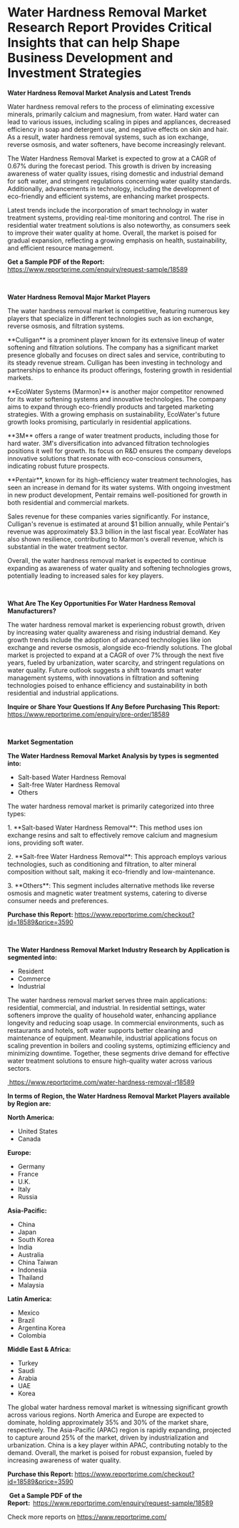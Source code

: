 <p><h1>Water Hardness Removal Market Research Report Provides Critical Insights that can help Shape Business Development and Investment Strategies</h1></p><p><strong>Water Hardness Removal Market Analysis and Latest Trends</strong></p>
<p><p>Water hardness removal refers to the process of eliminating excessive minerals, primarily calcium and magnesium, from water. Hard water can lead to various issues, including scaling in pipes and appliances, decreased efficiency in soap and detergent use, and negative effects on skin and hair. As a result, water hardness removal systems, such as ion exchange, reverse osmosis, and water softeners, have become increasingly relevant.</p><p>The Water Hardness Removal Market is expected to grow at a CAGR of 0.67% during the forecast period. This growth is driven by increasing awareness of water quality issues, rising domestic and industrial demand for soft water, and stringent regulations concerning water quality standards. Additionally, advancements in technology, including the development of eco-friendly and efficient systems, are enhancing market prospects. </p><p>Latest trends include the incorporation of smart technology in water treatment systems, providing real-time monitoring and control. The rise in residential water treatment solutions is also noteworthy, as consumers seek to improve their water quality at home. Overall, the market is poised for gradual expansion, reflecting a growing emphasis on health, sustainability, and efficient resource management.</p></p>
<p><strong>Get a Sample PDF of the Report:&nbsp;</strong> <a href="https://www.reportprime.com/enquiry/request-sample/18589?utm_campaign=3073&utm_medium=2&utm_source=Github&utm_content=ia&utm_term=19032025&utm_id=water-hardness-removal">https://www.reportprime.com/enquiry/request-sample/18589</a></p>
<p>&nbsp;</p>
<p><strong>Water Hardness Removal Major Market Players</strong></p>
<p><p>The water hardness removal market is competitive, featuring numerous key players that specialize in different technologies such as ion exchange, reverse osmosis, and filtration systems. </p><p>**Culligan** is a prominent player known for its extensive lineup of water softening and filtration solutions. The company has a significant market presence globally and focuses on direct sales and service, contributing to its steady revenue stream. Culligan has been investing in technology and partnerships to enhance its product offerings, fostering growth in residential markets.</p><p>**EcoWater Systems (Marmon)** is another major competitor renowned for its water softening systems and innovative technologies. The company aims to expand through eco-friendly products and targeted marketing strategies. With a growing emphasis on sustainability, EcoWater's future growth looks promising, particularly in residential applications.</p><p>**3M** offers a range of water treatment products, including those for hard water. 3M's diversification into advanced filtration technologies positions it well for growth. Its focus on R&D ensures the company develops innovative solutions that resonate with eco-conscious consumers, indicating robust future prospects.</p><p>**Pentair**, known for its high-efficiency water treatment technologies, has seen an increase in demand for its water systems. With ongoing investment in new product development, Pentair remains well-positioned for growth in both residential and commercial markets.</p><p>Sales revenue for these companies varies significantly. For instance, Culligan's revenue is estimated at around $1 billion annually, while Pentair's revenue was approximately $3.3 billion in the last fiscal year. EcoWater has also shown resilience, contributing to Marmon's overall revenue, which is substantial in the water treatment sector.</p><p>Overall, the water hardness removal market is expected to continue expanding as awareness of water quality and softening technologies grows, potentially leading to increased sales for key players.</p></p>
<p>&nbsp;</p>
<p><strong>What Are The Key Opportunities For Water Hardness Removal Manufacturers?</strong></p>
<p><p>The water hardness removal market is experiencing robust growth, driven by increasing water quality awareness and rising industrial demand. Key growth trends include the adoption of advanced technologies like ion exchange and reverse osmosis, alongside eco-friendly solutions. The global market is projected to expand at a CAGR of over 7% through the next five years, fueled by urbanization, water scarcity, and stringent regulations on water quality. Future outlook suggests a shift towards smart water management systems, with innovations in filtration and softening technologies poised to enhance efficiency and sustainability in both residential and industrial applications.</p></p>
<p><strong>Inquire or Share Your Questions If Any Before Purchasing This Report:</strong> <a href="https://www.reportprime.com/enquiry/pre-order/18589?utm_campaign=3073&utm_medium=2&utm_source=Github&utm_content=ia&utm_term=19032025&utm_id=water-hardness-removal">https://www.reportprime.com/enquiry/pre-order/18589</a></p>
<p>&nbsp;</p>
<p><strong>Market Segmentation</strong></p>
<p><strong>The Water Hardness Removal Market Analysis by types is segmented into:</strong></p>
<p><ul><li>Salt-based Water Hardness Removal</li><li>Salt-free Water Hardness Removal</li><li>Others</li></ul></p>
<p><p>The water hardness removal market is primarily categorized into three types: </p><p>1. **Salt-based Water Hardness Removal**: This method uses ion exchange resins and salt to effectively remove calcium and magnesium ions, providing soft water.</p><p>2. **Salt-free Water Hardness Removal**: This approach employs various technologies, such as conditioning and filtration, to alter mineral composition without salt, making it eco-friendly and low-maintenance.</p><p>3. **Others**: This segment includes alternative methods like reverse osmosis and magnetic water treatment systems, catering to diverse consumer needs and preferences.</p></p>
<p><strong>Purchase this Report:&nbsp;</strong><a href="https://www.reportprime.com/checkout?id=18589&price=3590&utm_campaign=3073&utm_medium=2&utm_source=Github&utm_content=ia&utm_term=19032025&utm_id=water-hardness-removal">https://www.reportprime.com/checkout?id=18589&price=3590</a></p>
<p>&nbsp;</p>
<p><strong>The Water Hardness Removal Market Industry Research by Application is segmented into:</strong></p>
<p><ul><li>Resident</li><li>Commerce</li><li>Industrial</li></ul></p>
<p><p>The water hardness removal market serves three main applications: residential, commercial, and industrial. In residential settings, water softeners improve the quality of household water, enhancing appliance longevity and reducing soap usage. In commercial environments, such as restaurants and hotels, soft water supports better cleaning and maintenance of equipment. Meanwhile, industrial applications focus on scaling prevention in boilers and cooling systems, optimizing efficiency and minimizing downtime. Together, these segments drive demand for effective water treatment solutions to ensure high-quality water across various sectors.</p></p>
<p><a href="https://www.reportprime.com/water-hardness-removal-r18589?utm_campaign=3073&utm_medium=2&utm_source=Github&utm_content=ia&utm_term=19032025&utm_id=water-hardness-removal">&nbsp;https://www.reportprime.com/water-hardness-removal-r18589</a></p>
<p><strong>In terms of Region, the Water Hardness Removal Market Players available by Region are:</strong></p>
<p>
    <p> <strong> North America: </strong>
        <ul>
            <li>United States</li>
            <li>Canada</li>
        </ul>
        </p> 
    <p> <strong> Europe: </strong>
        <ul>
            <li>Germany</li>
            <li>France</li>
            <li>U.K.</li>
            <li>Italy</li>
            <li>Russia</li>
        </ul>
        </p> 
    <p> <strong> Asia-Pacific: </strong>
        <ul>
            <li>China</li>
            <li>Japan</li>
            <li>South Korea</li>
            <li>India</li>
            <li>Australia</li>
            <li>China Taiwan</li>
            <li>Indonesia</li>
            <li>Thailand</li>
            <li>Malaysia</li>
        </ul>
        </p> 
    <p> <strong> Latin America: </strong>
        <ul>
            <li>Mexico</li>
            <li>Brazil</li>
            <li>Argentina Korea</li>
            <li>Colombia</li>
        </ul>
        </p> 
    <p> <strong> Middle East & Africa: </strong>
        <ul>
            <li>Turkey</li>
            <li>Saudi</li>
            <li>Arabia</li>
            <li>UAE</li>
            <li>Korea</li>
        </ul>
    </p>
    </p>
<p><p>The global water hardness removal market is witnessing significant growth across various regions. North America and Europe are expected to dominate, holding approximately 35% and 30% of the market share, respectively. The Asia-Pacific (APAC) region is rapidly expanding, projected to capture around 25% of the market, driven by industrialization and urbanization. China is a key player within APAC, contributing notably to the demand. Overall, the market is poised for robust expansion, fueled by increasing awareness of water quality.</p></p>
<p><strong>Purchase this Report: </strong><a href="https://www.reportprime.com/checkout?id=18589&price=3590&utm_campaign=3073&utm_medium=2&utm_source=Github&utm_content=ia&utm_term=19032025&utm_id=water-hardness-removal">https://www.reportprime.com/checkout?id=18589&price=3590</a></p>
<p>&nbsp;<strong>Get a Sample PDF of the Report:&nbsp;&nbsp;</strong><a href="https://www.reportprime.com/enquiry/request-sample/18589?utm_campaign=3073&utm_medium=2&utm_source=Github&utm_content=ia&utm_term=19032025&utm_id=water-hardness-removal">https://www.reportprime.com/enquiry/request-sample/18589</a></p>
<p><strong></strong></p>
<p>Check more reports on <a href="https://www.reportprime.com/?utm_campaign=3073&utm_medium=2&utm_source=Github&utm_content=ia&utm_term=19032025&utm_id=water-hardness-removal">https://www.reportprime.com/</a></p>